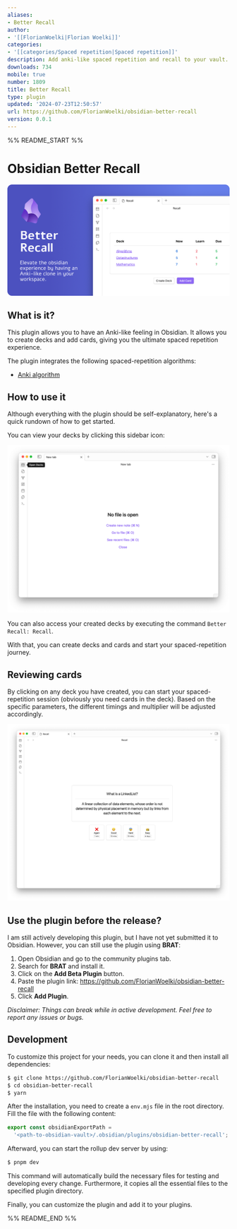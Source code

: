 ```yaml
---
aliases:
- Better Recall
author:
- '[[FlorianWoelki|Florian Woelki]]'
categories:
- '[[categories/Spaced repetition|Spaced repetition]]'
description: Add anki-like spaced repetition and recall to your vault.
downloads: 734
mobile: true
number: 1809
title: Better Recall
type: plugin
updated: '2024-07-23T12:50:57'
url: https://github.com/FlorianWoelki/obsidian-better-recall
version: 0.0.1
---
```


%% README_START %%

# Obsidian Better Recall

![Preview Image](https://raw.githubusercontent.com/FlorianWoelki/obsidian-better-recall/HEAD/docs/preview-image.png)


## What is it?

This plugin allows you to have an Anki-like feeling in Obsidian.
It allows you to create decks and add cards, giving you the ultimate spaced repetition experience.

The plugin integrates the following spaced-repetition algorithms:

- [Anki algorithm](https://faqs.ankiweb.net/what-spaced-repetition-algorithm.html)


## How to use it

Although everything with the plugin should be self-explanatory, here's a quick rundown of how to get started.

You can view your decks by clicking this sidebar icon:

![Preview Image](https://raw.githubusercontent.com/FlorianWoelki/obsidian-better-recall/HEAD/docs/decks.png)

You can also access your created decks by executing the command `Better Recall: Recall`.

With that, you can create decks and cards and start your spaced-repetition journey.

## Reviewing cards

By clicking on any deck you have created, you can start your spaced-repetition session (obviously you need cards in the deck).
Based on the specific parameters, the different timings and multiplier will be adjusted accordingly.

![Preview Image](https://raw.githubusercontent.com/FlorianWoelki/obsidian-better-recall/HEAD/docs/recall.png)


## Use the plugin before the release?

I am still actively developing this plugin, but I have not yet submitted it to Obsidian.
However, you can still use the plugin using **BRAT**:

1. Open Obsidian and go to the community plugins tab.
2. Search for **BRAT** and install it.
3. Click on the **Add Beta Plugin** button.
4. Paste the plugin link: https://github.com/FlorianWoelki/obsidian-better-recall
5. Click **Add Plugin**.

*Disclaimer: Things can break while in active development. Feel free to report any issues or bugs.*


## Development

To customize this project for your needs, you can clone it and then install all dependencies:
```sh
$ git clone https://github.com/FlorianWoelki/obsidian-better-recall
$ cd obsidian-better-recall
$ yarn
```

After the installation, you need to create a `env.mjs` file in the root directory. Fill the file with the following content:

```js
export const obsidianExportPath =
  '<path-to-obsidian-vault>/.obsidian/plugins/obsidian-better-recall';
```

Afterward, you can start the rollup dev server by using:

```sh
$ pnpm dev
```

This command will automatically build the necessary files for testing and developing every change. Furthermore, it copies all the essential files to the specified plugin directory.

Finally, you can customize the plugin and add it to your plugins.


%% README_END %%